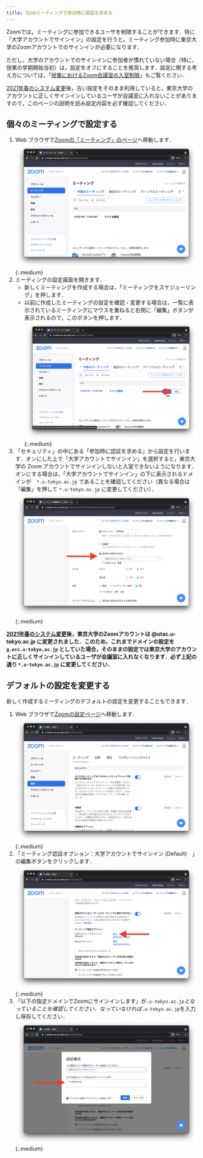 ```yaml
---
title: Zoomミーティングで参加時に認証を求める
---
```


Zoomでは，ミーティングに参加できるユーザを制限することができます．特に「大学アカウントでサインイン」の設定を行うと，ミーティング参加時に東京大学のZoomアカウントでのサインインが必要になります．

ただし，大学のアカウントでのサインインに参加者が慣れていない場合（特に，授業の学期開始当初）は，設定をオフにすることを推奨します．設定に関する考え方については，「[授業におけるZoom会議室の入室制限](/faculty_members/zoom_access_control)」もご覧ください．

<div class="box--important">
<a href="/change2021s/">2021年春のシステム変更</a>後，古い設定をそのまま利用していると，東京大学のアカウントに正しくサインインしているユーザが会議室に入れないことがありますので，このページの説明を読み設定内容を必ず確認してください．
</div>

## 個々のミーティングで設定する

1. Web ブラウザで[Zoomの「ミーティング」のページ](https://u-tokyo-ac-jp.zoom.us/meeting#/upcoming)へ移動します．
![](img/auth_meeting_1.png){:.medium}
2. ミーティングの設定画面を開きます．
    - 新しくミーティングを作成する場合は，「ミーティングをスケジューリング」を押します．
    - 以前に作成したミーティングの設定を確認・変更する場合は，一覧に表示されているミーティングにマウスを重ねると右側に「編集」ボタンが表示されるので，このボタンを押します．
    ![](img/auth_meeting_2.png){:.medium}
3. 「セキュリティ」の中にある「参加時に認証を求める」から設定を行います．オンにした上で「大学アカウントでサインイン」を選択すると，東京大学の Zoom アカウントでサインインしないと入室できないようになります．オンにする場合は，「大学アカウントでサインイン」の下に表示されるドメインが　`*.u-tokyo.ac.jp` であることを確認してください（異なる場合は「編集」を押して `*.u-tokyo.ac.jp` に変更してください）．
![](img/auth_meeting_3.png){:.medium}

<strong class="box--alert">
<a href="/change2021s/">2021年春のシステム変更</a>後，東京大学のZoomアカウントは @utac.u-tokyo.ac.jp に変更されました．このため，これまでドメインの設定を <code>g.ecc.u-tokyo.ac.jp</code> としていた場合，そのままの設定では東京大学のアカウントに正しくサインインしているユーザが会議室に入れなくなります．必ず上記の通り <code>*.u-tokyo.ac.jp</code> に変更してください．
</strong>

## デフォルトの設定を変更する

新しく作成するミーティングのデフォルトの設定を変更することもできます．

1. Web ブラウザで[Zoomの設定ページ](https://u-tokyo-ac-jp.zoom.us/profile/setting)へ移動します．
![](img/auth_setting_1.png){:.medium}
2. 「ミーティング認証オプション：大学アカウントでサインイン (Default)　」の編集ボタンをクリックします．
![](img/auth_setting_2.png){:.medium}
3. 「以下の指定ドメインでZoomにサインインします」が<code>*.u-tokyo.ac.jp</code>となっていることを確認してください．なっていなければ<code>*.u-tokyo.ac.jp</code>を入力し保存してください．
![](img/auth_setting_3.png){:.medium}
